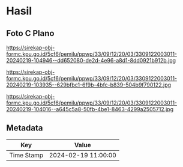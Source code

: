# Hasil

## Foto C Plano

https://sirekap-obj-formc.kpu.go.id/5cf6/pemilu/ppwp/33/09/12/20/03/3309122003011-20240219-104946--dd652080-de2d-4e96-a8d1-8dd0921b912b.jpg

https://sirekap-obj-formc.kpu.go.id/5cf6/pemilu/ppwp/33/09/12/20/03/3309122003011-20240219-103935--629bfbc1-6f9b-4bfc-b839-504b9f790122.jpg

https://sirekap-obj-formc.kpu.go.id/5cf6/pemilu/ppwp/33/09/12/20/03/3309122003011-20240219-104016--a645c5a8-50fb-4be1-8463-4299a2505712.jpg


## Metadata

| Key        | Value               |
| ---------- | ------------------- |
| Time Stamp | 2024-02-19 11:00:00 |



